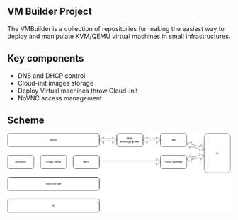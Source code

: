 ## VM Builder Project

The VMBuilder is a collection of repositories for making the easiest way
to deploy and manipulate KVM/QEMU virtual machines in small infrastructures.

## Key components

- DNS and DHCP control
- Cloud-init images storage
- Deploy Virtual machines throw Cloud-init
- NoVNC access management

## Scheme

![image](platformos.drawio.png)
